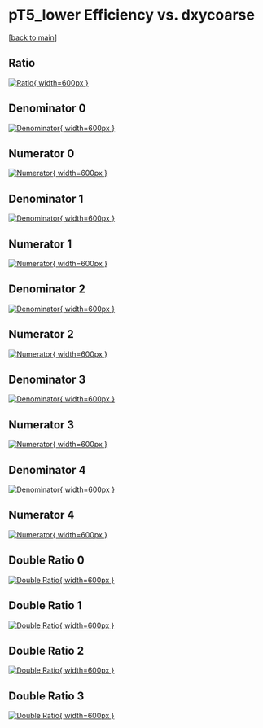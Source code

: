 # pT5_lower Efficiency vs. dxycoarse

[[back to main](./)]



## Ratio

[![Ratio](../mtv/var/pT5_lower_base_11_1_eff_dxycoarse.png){ width=600px }](../mtv/var/pT5_lower_base_11_1_eff_dxycoarse.pdf)

## Denominator 0

[![Denominator](../mtv/den/pT5_lower_base_11_1_eff_dxycoarse_den0.png){ width=600px }](../mtv/den/pT5_lower_base_11_1_eff_dxycoarse_den0.pdf)

## Numerator 0

[![Numerator](../mtv/num/pT5_lower_base_11_1_eff_dxycoarse_num0.png){ width=600px }](../mtv/num/pT5_lower_base_11_1_eff_dxycoarse_num0.pdf)

## Denominator 1

[![Denominator](../mtv/den/pT5_lower_base_11_1_eff_dxycoarse_den1.png){ width=600px }](../mtv/den/pT5_lower_base_11_1_eff_dxycoarse_den1.pdf)

## Numerator 1

[![Numerator](../mtv/num/pT5_lower_base_11_1_eff_dxycoarse_num1.png){ width=600px }](../mtv/num/pT5_lower_base_11_1_eff_dxycoarse_num1.pdf)

## Denominator 2

[![Denominator](../mtv/den/pT5_lower_base_11_1_eff_dxycoarse_den2.png){ width=600px }](../mtv/den/pT5_lower_base_11_1_eff_dxycoarse_den2.pdf)

## Numerator 2

[![Numerator](../mtv/num/pT5_lower_base_11_1_eff_dxycoarse_num2.png){ width=600px }](../mtv/num/pT5_lower_base_11_1_eff_dxycoarse_num2.pdf)

## Denominator 3

[![Denominator](../mtv/den/pT5_lower_base_11_1_eff_dxycoarse_den3.png){ width=600px }](../mtv/den/pT5_lower_base_11_1_eff_dxycoarse_den3.pdf)

## Numerator 3

[![Numerator](../mtv/num/pT5_lower_base_11_1_eff_dxycoarse_num3.png){ width=600px }](../mtv/num/pT5_lower_base_11_1_eff_dxycoarse_num3.pdf)

## Denominator 4

[![Denominator](../mtv/den/pT5_lower_base_11_1_eff_dxycoarse_den4.png){ width=600px }](../mtv/den/pT5_lower_base_11_1_eff_dxycoarse_den4.pdf)

## Numerator 4

[![Numerator](../mtv/num/pT5_lower_base_11_1_eff_dxycoarse_num4.png){ width=600px }](../mtv/num/pT5_lower_base_11_1_eff_dxycoarse_num4.pdf)

## Double Ratio 0

[![Double Ratio](../mtv/ratio/pT5_lower_base_11_1_eff_dxycoarse_ratio0.png){ width=600px }](../mtv/ratio/pT5_lower_base_11_1_eff_dxycoarse_ratio0.pdf)

## Double Ratio 1

[![Double Ratio](../mtv/ratio/pT5_lower_base_11_1_eff_dxycoarse_ratio1.png){ width=600px }](../mtv/ratio/pT5_lower_base_11_1_eff_dxycoarse_ratio1.pdf)

## Double Ratio 2

[![Double Ratio](../mtv/ratio/pT5_lower_base_11_1_eff_dxycoarse_ratio2.png){ width=600px }](../mtv/ratio/pT5_lower_base_11_1_eff_dxycoarse_ratio2.pdf)

## Double Ratio 3

[![Double Ratio](../mtv/ratio/pT5_lower_base_11_1_eff_dxycoarse_ratio3.png){ width=600px }](../mtv/ratio/pT5_lower_base_11_1_eff_dxycoarse_ratio3.pdf)

